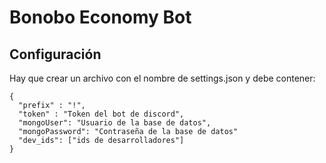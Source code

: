 # Bonobo Economy Bot
## Configuración
Hay que crear un archivo con el nombre de settings.json y debe contener:
```
{
  "prefix" : "!",
  "token" : "Token del bot de discord",
  "mongoUser": "Usuario de la base de datos",
  "mongoPassword": "Contraseña de la base de datos"
  "dev_ids": ["ids de desarrolladores"]
}
``` 